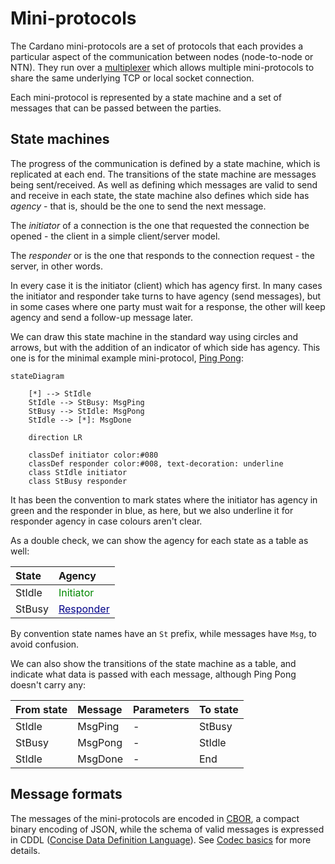 # Mini-protocols

The Cardano mini-protocols are a set of protocols that each provides a
particular aspect of the communication between nodes (node-to-node or NTN).
They run over a [multiplexer](multiplexing.md) which allows multiple
mini-protocols to share the same underlying TCP or local socket connection.

Each mini-protocol is represented by a state machine and a set of messages
that can be passed between the parties.

## State machines

The progress of the communication is defined by a state machine, which
is replicated at each end.  The transitions of the state machine
are messages being sent/received.  As well as defining which messages
are valid to send and receive in each state, the state machine also
defines which side has *agency* - that is, should be the one to send
the next message.

The *initiator* of a connection is the one that requested the
connection be opened - the client in a simple client/server model.

The *responder* or is the one that responds to the connection request - the
server, in other words.

In every case it is the initiator (client) which has agency first.  In many
cases the initiator and responder take turns to have agency (send messages),
but in some cases where one party must wait for a response, the other will
keep agency and send a follow-up message later.

We can draw this state machine in the standard way using circles and arrows, but
with the addition of an indicator of which side has agency. This one is for the
minimal example mini-protocol, [Ping Pong]():

```mermaid
stateDiagram

    [*] --> StIdle
    StIdle --> StBusy: MsgPing
    StBusy --> StIdle: MsgPong
    StIdle --> [*]: MsgDone

    direction LR

    classDef initiator color:#080
    classDef responder color:#008, text-decoration: underline
    class StIdle initiator
    class StBusy responder
```

It has been the convention to mark states where the initiator has agency
in green and the responder in blue, as here, but we also underline it for
responder agency in case colours aren't clear.

As a double check, we can show the agency for each state as a table as well:

| State  | Agency                                                              |
|:-------|:--------------------------------------------------------------------|
| StIdle | <span style="color:#080">Initiator</span>                           |
| StBusy | <span style="color:#008;text-decoration:underline">Responder</span> |

By convention state names have an `St` prefix, while messages
have `Msg`, to avoid confusion.

We can also show the transitions of the state machine as a table, and
indicate what data is passed with each message, although Ping Pong
doesn't carry any:

| From state | Message | Parameters | To state |
|:-----------|:--------|------------|:---------|
| StIdle     | MsgPing | -          | StBusy   |
| StBusy     | MsgPong | -          | StIdle   |
| StIdle     | MsgDone | -          | End      |

## Message formats

The messages of the mini-protocols are encoded in [CBOR](https://cbor.io), a
compact binary encoding of JSON, while the schema of valid messages is expressed
in CDDL ([Concise Data Definition
Language](https://datatracker.ietf.org/doc/rfc8610/)). See [Codec
basics](../codecs) for more details.
